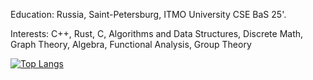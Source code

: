 Education: Russia, Saint-Petersburg, ITMO University CSE BaS 25'.

Interests: C++, Rust, C, Algorithms and Data Structures, Discrete Math, Graph Theory, Algebra, Functional Analysis, Group Theory


[![Top Langs](https://github-readme-stats.vercel.app/api/top-langs/?username=hyperb0rean&hide=javascrip,rustt&layout=compact)](https://github.com/anuraghazra/github-readme-stats)
